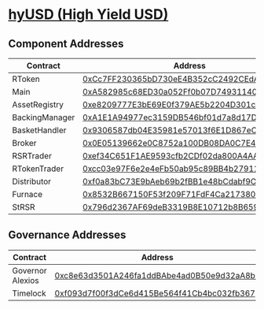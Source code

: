 # [hyUSD (High Yield USD)](https://basescan.org/0xCc7FF230365bD730eE4B352cC2492CEdAC49383e)
## Component Addresses
| Contract | Address | Implementation | Version |
| --- | --- | --- | --- |
| RToken | [0xCc7FF230365bD730eE4B352cC2492CEdAC49383e](https://basescan.org/address/0xCc7FF230365bD730eE4B352cC2492CEdAC49383e) |[0xa42850a760151bb3acf17e7f8643eb4d864bf7a6](https://basescan.org/address/0xa42850a760151bb3acf17e7f8643eb4d864bf7a6#code) | 3.0.0 |
| Main | [0xA582985c68ED30a052Ff0b07D74931140bd5a00F](https://basescan.org/address/0xA582985c68ED30a052Ff0b07D74931140bd5a00F) |[0x1d6d0b74e7a701ae5c2e11967b242e9861275143](https://basescan.org/address/0x1d6d0b74e7a701ae5c2e11967b242e9861275143#code) | 3.0.0 |
| AssetRegistry | [0xe8209777E3bE69E0f379AE5b2204D301c4FFC9B3](https://basescan.org/address/0xe8209777E3bE69E0f379AE5b2204D301c4FFC9B3) |[0x9c387fc258061bd3e02c851f36ae227db03a396c](https://basescan.org/address/0x9c387fc258061bd3e02c851f36ae227db03a396c#code) | 3.0.0 |
| BackingManager | [0xA1E1A94977ec3159DB546bf01d7a8d17DD3EbBeD](https://basescan.org/address/0xA1E1A94977ec3159DB546bf01d7a8d17DD3EbBeD) |[0x8569d60df34354cdd1115b90de832845b31c28d2](https://basescan.org/address/0x8569d60df34354cdd1115b90de832845b31c28d2#code) | 3.0.1 |
| BasketHandler | [0x9306587db04E35981e57013f6E1D867eCa89e2ec](https://basescan.org/address/0x9306587db04E35981e57013f6E1D867eCa89e2ec) |[0x25e92785c1ac01b397224e0534f3d626868a1cbf](https://basescan.org/address/0x25e92785c1ac01b397224e0534f3d626868a1cbf#code) | 3.0.0 |
| Broker | [0x0E05139662e0C8752a100DB08DA0C7E435B8aC94](https://basescan.org/address/0x0E05139662e0C8752a100DB08DA0C7E435B8aC94) |
| RSRTrader | [0xef34C651F1AE9593cfb2CDf02da800A4AAd612bd](https://basescan.org/address/0xef34C651F1AE9593cfb2CDf02da800A4AAd612bd) |[0xf4c5d33dabb9d4681ed9b83618d629ba1006ae16](https://basescan.org/address/0xf4c5d33dabb9d4681ed9b83618d629ba1006ae16#code) | 3.0.1 |
| RTokenTrader | [0xcc03e97F6e2e4eFb50ab95c89BB4b27911105736](https://basescan.org/address/0xcc03e97F6e2e4eFb50ab95c89BB4b27911105736) |[0xf4c5d33dabb9d4681ed9b83618d629ba1006ae16](https://basescan.org/address/0xf4c5d33dabb9d4681ed9b83618d629ba1006ae16#code) | 3.0.1 |
| Distributor | [0xf0a83bC73E9bAeb69b2fBB1e48bCdabf9C1012ca](https://basescan.org/address/0xf0a83bC73E9bAeb69b2fBB1e48bCdabf9C1012ca) |[0xd31de64957b79435bfc702044590ac417e02c19b](https://basescan.org/address/0xd31de64957b79435bfc702044590ac417e02c19b#code) | 3.0.0 |
| Furnace | [0x8532B667150F53f209F71FdF4Ca2173805D16680](https://basescan.org/address/0x8532B667150F53f209F71FdF4Ca2173805D16680) |[0x45d7dfe976cdf80962d863a66918346a457b87bd](https://basescan.org/address/0x45d7dfe976cdf80962d863a66918346a457b87bd#code) | 3.0.0 |
| StRSR | [0x796d2367AF69deB3319B8E10712b8B65957371c3](https://basescan.org/address/0x796d2367AF69deB3319B8E10712b8B65957371c3) |[0x53321f03a7cce52413515dfd0527e0163ec69a46](https://basescan.org/address/0x53321f03a7cce52413515dfd0527e0163ec69a46#code) | 3.0.0 |


## Governance Addresses
| Contract | Address |
| --- | --- |
| Governor Alexios | [0xc8e63d3501A246fa1ddBAbe4ad0B50e9d32aA8bb](https://basescan.org/address/0xc8e63d3501A246fa1ddBAbe4ad0B50e9d32aA8bb) |
| Timelock | [0xf093d7f00f3dCe6d415Be564f41Cb4bc032fb367](https://basescan.org/address/0xf093d7f00f3dCe6d415Be564f41Cb4bc032fb367) |

        
